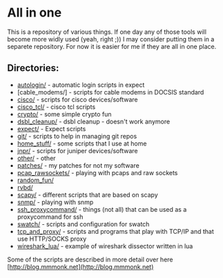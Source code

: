 All in one
==========

This is a repository of various things. If one day any of those tools will become more widly used (yeah, right ;))
I may consider putting them in a separete repository. For now it is easier for me if they are all in one place.

Directories:
------------

* [autologin/](autologin/) - automatic login scripts in expect
* [cable_modems/] - scripts for cable modems in DOCSIS standard
* [cisco/]() - scripts for cisco devices/software
* [cisco_tcl/]() - cisco tcl scripts
* [crypto/]() - some simple crypto fun
* [dsbl_cleanup/]() - dsbl cleanup - doesn't work anymore
* [expect/]() - Expect scripts
* [git/]() - scripts to help in managing git repos
* [home_stuff/]() - some scripts that I use at home
* [jnpr/]() - scripts for juniper devices/software
* [other/]() - other
* [patches/]() - my patches for not my software
* [pcap_rawsockets/]() - playing with pcaps and raw sockets
* [random_fun/]()
* [rvbd/]()
* [scapy/]() - different scripts that are based on scapy
* [snmp/]() - playing with snmp
* [ssh_proxycommand/]() - things (not all) that can be used as a proxycommand for ssh
* [swatch/]() - scripts and configuration for swatch
* [tcp_and_proxy/]() - scripts and programs that play with TCP/IP and that use HTTP/SOCKS proxy
* [wireshark_lua/]() - example of wireshark dissector written in lua




Some of the scripts are described in more detail over here [http://blog.mmmonk.net](http://blog.mmmonk.net)


